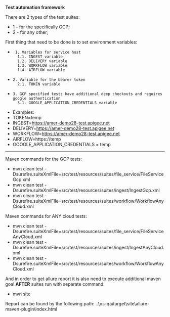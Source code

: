 **Test automation framework** 

There are 2 types of the test suites:

*  	1 - for the specifically GCP;
*  	2 - for any other;

First thing that need to be done is to set environment variables:
  
*      1. Variables for service host
        1.1. INGEST variable
        1.2. DELIVERY variable
        1.3. WORKFLOW variable
        1.4. AIRFLOW variable
 
*     2. Variable for the bearer token
        2.1. TOKEN variable

 
*     3. GCP specified tests have additional deep checkouts and requires google authentication
        3.1. GOOGLE_APPLICATION_CREDENTIALS variable

* Examples:
*  TOKEN=temp
*  INGEST=https://amer-demo28-test.apigee.net
*  DELIVERY=https://amer-demo28-test.apigee.net
*  WORKFLOW=https://amer-demo28-test.apigee.net
*  AIRFLOW=https://temp
*  GOOGLE_APPLICATION_CREDENTIALS = temp
********

Maven commands for the GCP tests:
* 	mvn clean test -Dsurefire.suiteXmlFile=src/test/resources/suites/file_service/FileServiceGcp.xml
* 	mvn clean test -Dsurefire.suiteXmlFile=src/test/resources/suites/ingest/IngestGcp.xml
* 	mvn clean test -Dsurefire.suiteXmlFile=src/test/resources/suites/workflow/WorkflowAnyCloud.xml

Maven commands for ANY cloud tests:
* 	mvn clean test -Dsurefire.suiteXmlFile=src/test/resources/suites/file_service/FileServiceAnyCloud.xml
* 	mvn clean test -Dsurefire.suiteXmlFile=src/test/resources/suites/ingest/IngestAnyCloud.xml
* 	mvn clean test -Dsurefire.suiteXmlFile=src/test/resources/suites/workflow/WorkflowAnyCloud.xml

And in order to get allure report it is also need to execute additional maven goal **AFTER** suites run with separate command:

* 	mvn site

Report can be found by the following path: ..\os-qa\target\site\allure-maven-plugin\index.html